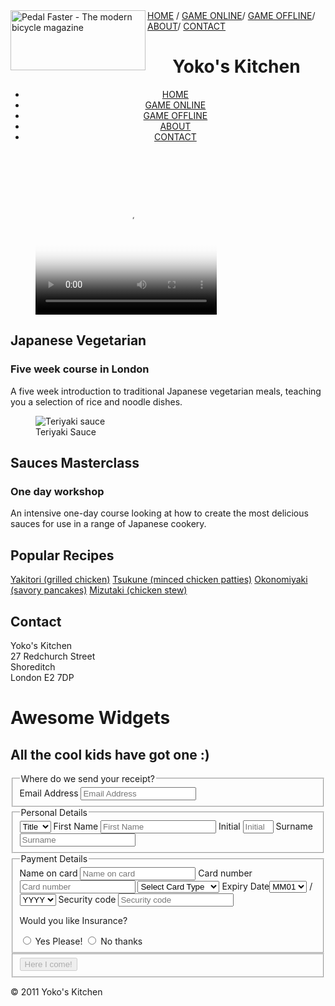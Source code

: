 <html xmlns="http://www.w3.org/1999/xhtml">
<head>
<title>Adding a Flash Video</title>
<link  href="Untitled-1.css" type="text/css" rel="stylesheet" />
<script src="http://html5shiv.googlecode.com/svn/
trunk/html5.js"></script>
</head>
<body>
<img src="image/logo.jpg" alt="Pedal Faster - The modern bicycle magazine" 
width="216" height="96" class="logo" align="left"/><a href="">HOME</a> / <a  href="">GAME ONLINE</a>/ <a href="">GAME OFFLINE</a>/
<a href="">ABOUT</a>/ <a  href="">CONTACT</a>
<div class="wrapper">
<header>
<h1>Yoko's Kitchen</h1>
<nav>
<ul>
<li><a href="" class="current">HOME</a></li>
<li><a href="">GAME ONLINE</a></li>
<li><a href="">GAME OFFLINE</a></li>
<li><a href="">ABOUT</a></li>
<li><a href="">CONTACT</a></li>
</ul>
</nav>
</header>
<section class="courses">
<article>
<figure>
<video poster="C:\Users\an\Desktop\troll\10174917_285875121574748_7505465676559940322_n.jpg"
src="C:\Users\an\Desktop\web\image\321.mp4"
width="290" 
height="220" preload controls autoplay loop>
<figcaption>Bok Choi</figcaption>
</figure>
<hgroup>
<h2>Japanese Vegetarian</h2>
<h3>Five week course in London</h3>
</hgroup>
<p>A five week introduction to traditional Japanese vegetarian meals,
teaching you a selection of rice and noodle dishes.</p>
</article> 
<article>
<figure>
<img src="image/logo.jpg" alt="Teriyaki sauce" />
<figcaption>Teriyaki Sauce</figcaption>
</figure>
<hgroup>
<h2>Sauces Masterclass</h2>
<h3>One day workshop</h3>
</hgroup>
<p>An intensive one-day course looking at how to create the most delicious 
sauces for use in a range of Japanese cookery.</p>
</article> 
</section>
<aside>
<section class="populra-recipes">
<h2>Popular Recipes</h2>
<a href="">Yakitori (grilled chicken)</a>
<a href="">Tsukune (minced chicken patties)</a>
<a href="">Okonomiyaki (savory pancakes)</a>
<a href="">Mizutaki (chicken stew)</a>
</section>
<section class="contact-details">
<h2>Contact</h2>
<p>Yoko's Kitchen<br />
27 Redchurch Street<br />
Shoreditch<br />
London E2 7DP</p>
</section>
</aside>
<div>
<form>
<hgroup>
<h1>Awesome Widgets</h1>
<h2>All the cool kids have got one :)</h2>
</hgroup>
<fieldset id="email">
<legend>Where do we send your receipt?</legend>
<label for="email">Email Address</label>
<input type="email" name="email" placeholder="Email 
Address"/>
</fieldset>
<fieldset id="details">
<legend>Personal Details</legend>
<select name="title" id="field_title">
<option value="" selected="selected">Title</option>
<option value="Mr">Mr</option>
<option value="Mrs">Mrs</option>
<option value="Miss">Miss</option>
</select>
<label for="firstname">First Name</label>
<input name="firstname" placeholder="First Name"/>
<label for="initial">Initial</label>
<input name="initial" placeholder="Initial" size="3"/
>
<label for="surname">Surname</label>
<input name="surname" placeholder="Surname"/>
</fieldset>
<fieldset id="payment">
<legend>Payment Details</legend>
<label for="cardname">Name on card</label>
<input name="cardname" placeholder="Name on card"/>
<label for"cardnumber">Card number</label>
<input name="cardnumber" placeholder="Card number"/>
<select name="cardType" id="field_cardType">
<option value="" selected="selected">Select Card 
Type</option>
<option value="1">Visa</option>
<option value="2">American Express</option>
<option value="3">MasterCard</option>
</select>
<label for="cardExpiryMonth">Expiry Date</l
><select id="field_cardExpiryMonth"
name="cardExpiryMonth">
<option selected="selected" value="mm">MM</
<option value="01">01</option>
<option value="02">02</option>
<option value="03">03</option>
<option value="04">04</option>
<option value="05">05</option>
<option value="06">06</option>
<option value="07">07</option>
<option value="08">08</option>
<option value="09">09</option>
<option value="10">10</option>
<option value="11">11</option>
<option value="12">12</option>
</select> /
<select id="field_cardExpiryYear"
name="cardExpiryYear">
<option value="yyyy">YYYY</option>
<option value="2011">11</option>
<option value="2012">12</option>
<option value="2013">13</option>
<option value="2014">14</option>
<option value="2015">15</option>
<option value="2016">16</option>
<option value="2017">17</option>
<option value="2018">18</option>
<option value="2019">19</option>
 </select>
 <label for"securitycode">Security code</label>
 <input name="securitycode" type="number"
placeholder="Security code" size="3"/>
 <p>Would you like Insurance?</p>
 <input type="radio" name="Insurance"
id="insuranceYes"/>
 <label for="insuranceYes">Yes Please!</label>
 <input type="radio" name="Insurance"
id="insuranceNo"/>
 <label for="insuranceNo">No thanks</label>
 </fieldset>
 <fieldset id="submit">
 <button type="submit" name="Submit"disabled>Here I 
come!</button>
 </fieldset>
</form>
</div>
<footer>
&copy; 2011 Yoko's Kitchen
</footer>
</div>
</body>
</html>
